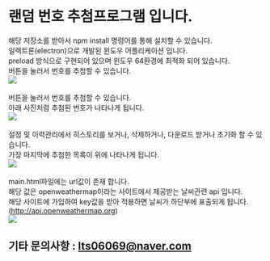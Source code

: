 # 랜덤 번호 추첨프로그램 입니다.
해당 저장소를 받아서 npm install 명령어를 통해 설치할 수 있습니다.<br>
일렉트론(electron)으로 개발된 윈도우 어플리케이션 입니다.<br>
preload 방식으로 구현되어 있으며 윈도우 64환경에 최적화 되어 있습니다.<br>
버튼을 눌러서 번호를 추첨할 수 있습니다.<br>
<img src="https://user-images.githubusercontent.com/17187262/148720650-42c24fc6-9341-410a-9c83-4fe3159080a8.PNG" />
<br>
<br>
버튼을 눌러서 번호를 추첨할 수 있습니다.<br>
아래 사진처럼 추첨된 번호가 나타나게 됩니다.<br>
<img src="https://user-images.githubusercontent.com/17187262/148720667-e6aa5c92-5edc-418a-9761-6568ac3e27a5.PNG" />
<br>
<br> 
설정 및 이력관리에서 히스토리를 보거나, 삭제하거나, 다운로드 받거나 초기화 할 수 있습니다.<br>
가장 마지막에 추첨한 목록이 위에 나타나게 됩니다.<br>
<img src="https://user-images.githubusercontent.com/17187262/148720710-98d07e5b-1d58-4417-9ac7-28f7a8c68bd4.PNG" />
<br>
<br> 
main.html파일에는 url값이 존재 합니다.<br>
해당 값은 openweathermap이라는 사이트에서 제공받는 날씨관련 api 입니다.<br>
해당 사이트에 가입하여 key값을 받아 적용하면 날씨가 하단부에 표출되게 됩니다. (http://api.openweathermap.org)<br>
<img src="https://user-images.githubusercontent.com/17187262/148720774-46b6f2c1-5c99-4a3e-a92c-587669480c2b.PNG" />
<br>
## 기타 문의사항 : lts06069@naver.com
